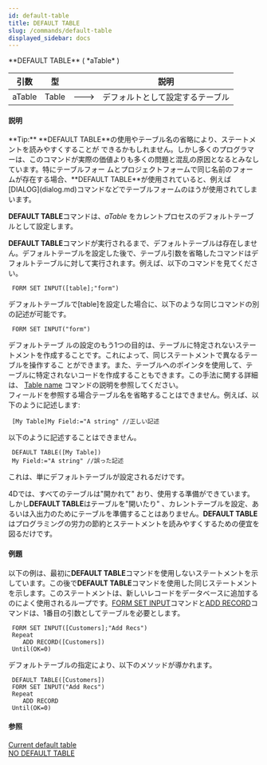 ```yaml
---
id: default-table
title: DEFAULT TABLE
slug: /commands/default-table
displayed_sidebar: docs
---
```


<!--REF #_command_.DEFAULT TABLE.Syntax-->**DEFAULT TABLE** ( *aTable* )<!-- END REF-->
<!--REF #_command_.DEFAULT TABLE.Params-->
| 引数 | 型 |  | 説明 |
| --- | --- | --- | --- |
| aTable | Table | &#x1F852; | デフォルトとして設定するテーブル |

<!-- END REF-->

#### 説明 

<!--REF #_command_.DEFAULT TABLE.Summary-->**Tip:** **DEFAULT TABLE**の使用やテーブル名の省略により、ステートメントを読みやすくすることが できるかもしれません。<!-- END REF-->しかし多くのプログラマーは、このコマンドが実際の価値よりも多くの問題と混乱の原因となるとみなしています。特にテーブルフォー ムとプロジェクトフォームで同じ名前のフォームが存在する場合、**DEFAULT TABLE**が使用されていると、例えば[DIALOG](dialog.md)コマンドなどでテーブルフォームのほうが使用されてしまいます。

**DEFAULT TABLE**コマンドは、*aTable* をカレントプロセスのデフォルトテーブルとして設定します。

**DEFAULT TABLE**コマンドが実行されるまで、デフォルトテーブルは存在しません。デフォルトテーブルを設定した後で、テーブル引数を省略したコマンドはデフォルトテーブルに対して実行されます。例えば、以下のコマンドを見てください。

```4d
 FORM SET INPUT([table];"form")
```

デフォルトテーブルで\[table\]を設定した場合に、以下のような同じコマンドの別の記述が可能です。

```4d
 FORM SET INPUT("form")
```

デフォルトテーブ ルの設定のもう1つの目的は、テーブルに特定されないステートメントを作成することです。これによって、同じステートメントで異なるテーブルを操作するこ とができます。また、テーブルへのポインタを使用して、テーブルに特定されないコードを作成することもできます。この手法に関する詳細は、 [Table name](table-name.md) コマンドの説明を参照してください。  
フィールドを参照する場合テーブル名を省略することはできません。例えば、以下のように記述します:

```4d
 [My Table]My Field:="A string" //正しい記述
```

以下のように記述することはできません。

```4d
 DEFAULT TABLE([My Table])
 My Field:="A string" //誤った記述
```

これは、単にデフォルトテーブルが設定されるだけです。

4Dでは、すべてのテーブルは"開かれて" おり、使用する準備ができています。しかし**DEFAULT TABLE**はテーブルを"開いたり" 、カレントテーブルを設定、あるいは入出力のためにテーブルを準備することはありません。**DEFAULT TABLE**はプログラミングの労力の節約とステートメントを読みやすくするための便宜を図るだけです。

#### 例題 

以下の例は、最初に**DEFAULT TABLE**コマンドを使用しないステートメントを示しています。この後で**DEFAULT TABLE**コマンドを使用した同じステートメントを示します。このステートメントは、新しいレコードをデータベースに追加するのによく使用されるループです。[FORM SET INPUT](form-set-input.md "FORM SET INPUT")コマンドと[ADD RECORD](add-record.md "ADD RECORD")コマンドは、1番目の引数としてテーブルを必要とします。

```4d
 FORM SET INPUT([Customers];"Add Recs")
 Repeat
    ADD RECORD([Customers])
 Until(OK=0)
```

デフォルトテーブルの指定により、以下のメソッドが導かれます。

```4d
 DEFAULT TABLE([Customers])
 FORM SET INPUT("Add Recs")
 Repeat
    ADD RECORD
 Until(OK=0)
```

#### 参照 

[Current default table](current-default-table.md)  
[NO DEFAULT TABLE](no-default-table.md)  